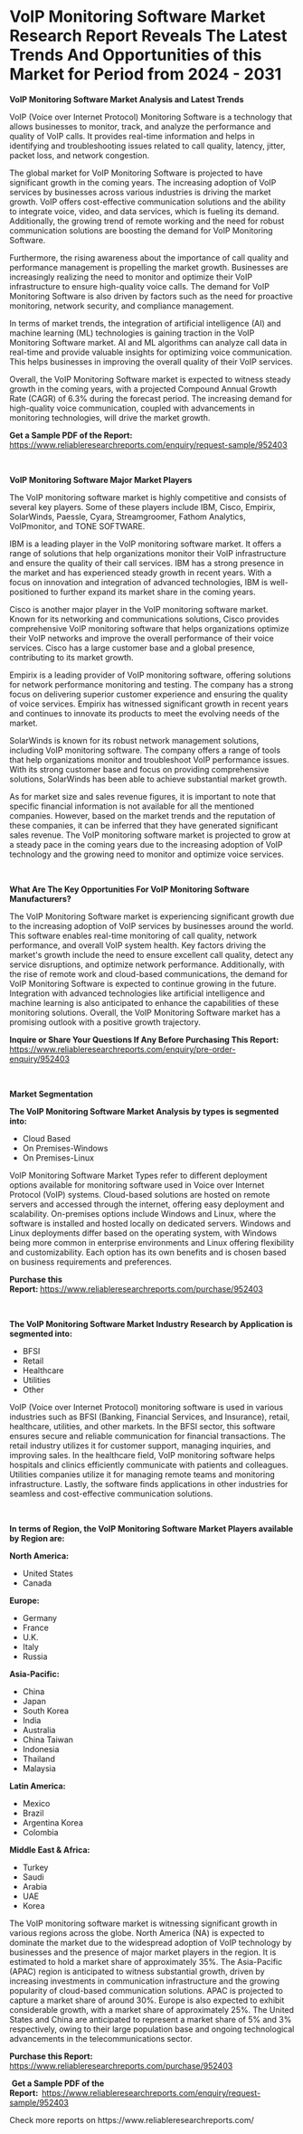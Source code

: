 <p><h1>VoIP Monitoring Software Market Research Report Reveals The Latest Trends And Opportunities of this Market for Period from 2024 - 2031</h1></p><p><strong>VoIP Monitoring Software Market Analysis and Latest Trends</strong></p>
<p><p>VoIP (Voice over Internet Protocol) Monitoring Software is a technology that allows businesses to monitor, track, and analyze the performance and quality of VoIP calls. It provides real-time information and helps in identifying and troubleshooting issues related to call quality, latency, jitter, packet loss, and network congestion.</p><p>The global market for VoIP Monitoring Software is projected to have significant growth in the coming years. The increasing adoption of VoIP services by businesses across various industries is driving the market growth. VoIP offers cost-effective communication solutions and the ability to integrate voice, video, and data services, which is fueling its demand. Additionally, the growing trend of remote working and the need for robust communication solutions are boosting the demand for VoIP Monitoring Software.</p><p>Furthermore, the rising awareness about the importance of call quality and performance management is propelling the market growth. Businesses are increasingly realizing the need to monitor and optimize their VoIP infrastructure to ensure high-quality voice calls. The demand for VoIP Monitoring Software is also driven by factors such as the need for proactive monitoring, network security, and compliance management.</p><p>In terms of market trends, the integration of artificial intelligence (AI) and machine learning (ML) technologies is gaining traction in the VoIP Monitoring Software market. AI and ML algorithms can analyze call data in real-time and provide valuable insights for optimizing voice communication. This helps businesses in improving the overall quality of their VoIP services.</p><p>Overall, the VoIP Monitoring Software market is expected to witness steady growth in the coming years, with a projected Compound Annual Growth Rate (CAGR) of 6.3% during the forecast period. The increasing demand for high-quality voice communication, coupled with advancements in monitoring technologies, will drive the market growth.</p></p>
<p><strong>Get a Sample PDF of the Report:&nbsp;</strong> <a href="https://www.reliableresearchreports.com/enquiry/request-sample/952403">https://www.reliableresearchreports.com/enquiry/request-sample/952403</a></p>
<p>&nbsp;</p>
<p><strong>VoIP Monitoring Software Major Market Players</strong></p>
<p><p>The VoIP monitoring software market is highly competitive and consists of several key players. Some of these players include IBM, Cisco, Empirix, SolarWinds, Paessle, Cyara, Streamgroomer, Fathom Analytics, VoIPmonitor, and TONE SOFTWARE. </p><p>IBM is a leading player in the VoIP monitoring software market. It offers a range of solutions that help organizations monitor their VoIP infrastructure and ensure the quality of their call services. IBM has a strong presence in the market and has experienced steady growth in recent years. With a focus on innovation and integration of advanced technologies, IBM is well-positioned to further expand its market share in the coming years.</p><p>Cisco is another major player in the VoIP monitoring software market. Known for its networking and communications solutions, Cisco provides comprehensive VoIP monitoring software that helps organizations optimize their VoIP networks and improve the overall performance of their voice services. Cisco has a large customer base and a global presence, contributing to its market growth.</p><p>Empirix is a leading provider of VoIP monitoring software, offering solutions for network performance monitoring and testing. The company has a strong focus on delivering superior customer experience and ensuring the quality of voice services. Empirix has witnessed significant growth in recent years and continues to innovate its products to meet the evolving needs of the market.</p><p>SolarWinds is known for its robust network management solutions, including VoIP monitoring software. The company offers a range of tools that help organizations monitor and troubleshoot VoIP performance issues. With its strong customer base and focus on providing comprehensive solutions, SolarWinds has been able to achieve substantial market growth.</p><p>As for market size and sales revenue figures, it is important to note that specific financial information is not available for all the mentioned companies. However, based on the market trends and the reputation of these companies, it can be inferred that they have generated significant sales revenue. The VoIP monitoring software market is projected to grow at a steady pace in the coming years due to the increasing adoption of VoIP technology and the growing need to monitor and optimize voice services.</p></p>
<p>&nbsp;</p>
<p><strong>What Are The Key Opportunities For VoIP Monitoring Software Manufacturers?</strong></p>
<p><p>The VoIP Monitoring Software market is experiencing significant growth due to the increasing adoption of VoIP services by businesses around the world. This software enables real-time monitoring of call quality, network performance, and overall VoIP system health. Key factors driving the market's growth include the need to ensure excellent call quality, detect any service disruptions, and optimize network performance. Additionally, with the rise of remote work and cloud-based communications, the demand for VoIP Monitoring Software is expected to continue growing in the future. Integration with advanced technologies like artificial intelligence and machine learning is also anticipated to enhance the capabilities of these monitoring solutions. Overall, the VoIP Monitoring Software market has a promising outlook with a positive growth trajectory.</p></p>
<p><strong>Inquire or Share Your Questions If Any Before Purchasing This Report:</strong> <a href="https://www.reliableresearchreports.com/enquiry/pre-order-enquiry/952403">https://www.reliableresearchreports.com/enquiry/pre-order-enquiry/952403</a></p>
<p>&nbsp;</p>
<p><strong>Market Segmentation</strong></p>
<p><strong>The VoIP Monitoring Software Market Analysis by types is segmented into:</strong></p>
<p><ul><li>Cloud Based</li><li>On Premises-Windows</li><li>On Premises-Linux</li></ul></p>
<p><p>VoIP Monitoring Software Market Types refer to different deployment options available for monitoring software used in Voice over Internet Protocol (VoIP) systems. Cloud-based solutions are hosted on remote servers and accessed through the internet, offering easy deployment and scalability. On-premises options include Windows and Linux, where the software is installed and hosted locally on dedicated servers. Windows and Linux deployments differ based on the operating system, with Windows being more common in enterprise environments and Linux offering flexibility and customizability. Each option has its own benefits and is chosen based on business requirements and preferences.</p></p>
<p><strong>Purchase this Report:&nbsp;</strong><a href="https://www.reliableresearchreports.com/purchase/952403">https://www.reliableresearchreports.com/purchase/952403</a></p>
<p>&nbsp;</p>
<p><strong>The VoIP Monitoring Software Market Industry Research by Application is segmented into:</strong></p>
<p><ul><li>BFSI</li><li>Retail</li><li>Healthcare</li><li>Utilities</li><li>Other</li></ul></p>
<p><p>VoIP (Voice over Internet Protocol) monitoring software is used in various industries such as BFSI (Banking, Financial Services, and Insurance), retail, healthcare, utilities, and other markets. In the BFSI sector, this software ensures secure and reliable communication for financial transactions. The retail industry utilizes it for customer support, managing inquiries, and improving sales. In the healthcare field, VoIP monitoring software helps hospitals and clinics efficiently communicate with patients and colleagues. Utilities companies utilize it for managing remote teams and monitoring infrastructure. Lastly, the software finds applications in other industries for seamless and cost-effective communication solutions.</p></p>
<p>&nbsp;</p>
<p><strong>In terms of Region, the VoIP Monitoring Software Market Players available by Region are:</strong></p>
<p>
    <p> <strong> North America: </strong>
        <ul>
            <li>United States</li>
            <li>Canada</li>
        </ul>
        </p> 
    <p> <strong> Europe: </strong>
        <ul>
            <li>Germany</li>
            <li>France</li>
            <li>U.K.</li>
            <li>Italy</li>
            <li>Russia</li>
        </ul>
        </p> 
    <p> <strong> Asia-Pacific: </strong>
        <ul>
            <li>China</li>
            <li>Japan</li>
            <li>South Korea</li>
            <li>India</li>
            <li>Australia</li>
            <li>China Taiwan</li>
            <li>Indonesia</li>
            <li>Thailand</li>
            <li>Malaysia</li>
        </ul>
        </p> 
    <p> <strong> Latin America: </strong>
        <ul>
            <li>Mexico</li>
            <li>Brazil</li>
            <li>Argentina Korea</li>
            <li>Colombia</li>
        </ul>
        </p> 
    <p> <strong> Middle East & Africa: </strong>
        <ul>
            <li>Turkey</li>
            <li>Saudi</li>
            <li>Arabia</li>
            <li>UAE</li>
            <li>Korea</li>
        </ul>
    </p>
    </p>
<p><p>The VoIP monitoring software market is witnessing significant growth in various regions across the globe. North America (NA) is expected to dominate the market due to the widespread adoption of VoIP technology by businesses and the presence of major market players in the region. It is estimated to hold a market share of approximately 35%. The Asia-Pacific (APAC) region is anticipated to witness substantial growth, driven by increasing investments in communication infrastructure and the growing popularity of cloud-based communication solutions. APAC is projected to capture a market share of around 30%. Europe is also expected to exhibit considerable growth, with a market share of approximately 25%. The United States and China are anticipated to represent a market share of 5% and 3% respectively, owing to their large population base and ongoing technological advancements in the telecommunications sector.</p></p>
<p><strong>Purchase this Report: </strong><a href="https://www.reliableresearchreports.com/purchase/952403">https://www.reliableresearchreports.com/purchase/952403</a></p>
<p>&nbsp;<strong>Get a Sample PDF of the Report:&nbsp;&nbsp;</strong><a href="https://www.reliableresearchreports.com/enquiry/request-sample/952403">https://www.reliableresearchreports.com/enquiry/request-sample/952403</a></p>
<p><strong></strong></p>
<p>Check more reports on https://www.reliableresearchreports.com/</p>